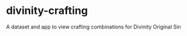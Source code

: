 divinity-crafting
=================

A dataset and app to view crafting combinations for Divinity Original Sin
